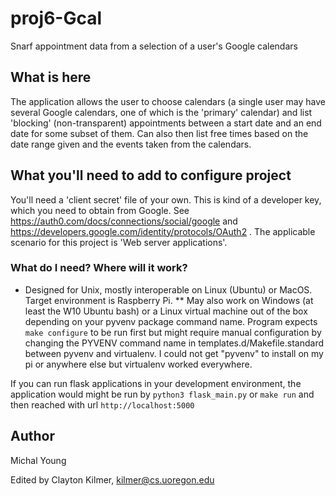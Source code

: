 # proj6-Gcal
Snarf appointment data from a selection of a user's Google calendars 

## What is here

The application allows the user to choose calendars (a single
user may have several Google calendars, one of which is the 'primary'
calendar) and list 'blocking'  (non-transparent)
appointments between a start date and an end date
for some subset of them. Can also then list free times based on the date range given and the events taken from the calendars. 

## What you'll need to add to configure project

You'll need a 'client secret' file of your own. This is kind of a
developer key, which you need to obtain from Google.  See
https://auth0.com/docs/connections/social/google and
https://developers.google.com/identity/protocols/OAuth2 .
The applicable scenario for this project is 'Web server applications'.  


### What do I need?  Where will it work? ###

* Designed for Unix, mostly interoperable on Linux (Ubuntu) or MacOS.
  Target environment is Raspberry Pi. 
  ** May also work on Windows (at least the W10 Ubuntu bash) or a Linux virtual machine
   out of the box depending on your pyvenv package command name. Program expects `make configure` to be run first but might require manual configuration by changing the PYVENV command name in templates.d/Makefile.standard between pyvenv and virtualenv. I could not get "pyvenv" to install on my pi or anywhere else but virtualenv worked everywhere.  

If you can run flask applications in your development environment, the
application would might be run by
  `python3 flask_main.py` or `make run`
and then reached with url
  `http://localhost:5000`

## Author 
Michal Young

Edited by
Clayton Kilmer, kilmer@cs.uoregon.edu


